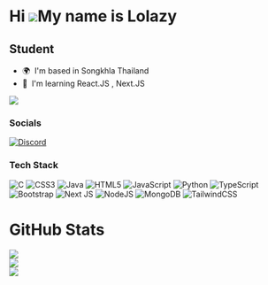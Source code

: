 Hi ![](https://user-images.githubusercontent.com/18350557/176309783-0785949b-9127-417c-8b55-ab5a4333674e.gif)My name is Lolazy
==============================================================================================================================

Student
-------

* 🌍  I'm based in Songkhla Thailand
* 🧠  I'm learning React.JS , Next.JS

<a href="https://www.github.com/LolazyX" target="_blank" rel="noreferrer"><img
src="https://img.shields.io/github/followers/LolazyX?logo=github&style=for-the-badge&color=a855f7&labelColor=1c1917" /></a>


### Socials

[![Discord](https://img.shields.io/badge/Discord-%237289DA.svg?logo=discord&logoColor=white)](https://discord.gg/lolazy) 

### Tech Stack

![C](https://img.shields.io/badge/c-%2300599C.svg?style=for-the-badge&logo=c&logoColor=white) ![CSS3](https://img.shields.io/badge/css3-%231572B6.svg?style=for-the-badge&logo=css3&logoColor=white) ![Java](https://img.shields.io/badge/java-%23ED8B00.svg?style=for-the-badge&logo=java&logoColor=white) ![HTML5](https://img.shields.io/badge/html5-%23E34F26.svg?style=for-the-badge&logo=html5&logoColor=white) ![JavaScript](https://img.shields.io/badge/javascript-%23323330.svg?style=for-the-badge&logo=javascript&logoColor=%23F7DF1E) ![Python](https://img.shields.io/badge/python-3670A0?style=for-the-badge&logo=python&logoColor=ffdd54) ![TypeScript](https://img.shields.io/badge/typescript-%23007ACC.svg?style=for-the-badge&logo=typescript&logoColor=white) ![Bootstrap](https://img.shields.io/badge/bootstrap-%23563D7C.svg?style=for-the-badge&logo=bootstrap&logoColor=white) ![Next JS](https://img.shields.io/badge/Next-black?style=for-the-badge&logo=next.js&logoColor=white) ![NodeJS](https://img.shields.io/badge/node.js-6DA55F?style=for-the-badge&logo=node.js&logoColor=white) ![MongoDB](https://img.shields.io/badge/MongoDB-%234ea94b.svg?style=for-the-badge&logo=mongodb&logoColor=white) ![TailwindCSS](https://img.shields.io/badge/tailwindcss-%2338B2AC.svg?style=for-the-badge&logo=tailwind-css&logoColor=white)
# GitHub Stats
![](https://github-readme-stats.vercel.app/api?username=LolazyX&theme=midnight-purple&hide_border=false&include_all_commits=false&count_private=false)<br/>
![](https://github-readme-streak-stats.herokuapp.com/?user=LolazyX&theme=midnight-purple&hide_border=false)<br/>
![](https://github-readme-stats.vercel.app/api/top-langs/?username=LolazyX&theme=midnight-purple&hide_border=false&include_all_commits=false&count_private=false&layout=compact)

